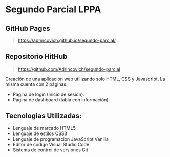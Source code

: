 # Segundo Parcial LPPA

## GitHub Pages
>https://adrincovich.github.io/segundo-parcial/


## Repositorio HitHub
>https://github.com/Adrincovich/segundo-parcial


Creación de una aplicación web utilizando solo HTML, CSS y Javascript. La misma cuenta con 2 páginas:
- Página de login (Inicio de sesión).
- Página de dashboard (tabla con información).


## Tecnologias Utilizadas:
* Lenguaje de marcado HTML5<br>
* Lenguaje de estilos CSS3<br>
* Lenguaje de programacion JavaScript Vanilla<br>
* Editor de código Visual Studio Code<br>
* Sistema de control de versiones Git<br>





